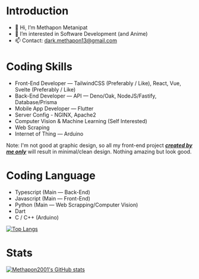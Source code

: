 # Introduction

- 👋 Hi, I’m Methapon Metanipat
- 👀 I’m interested in Software Development (and Anime)
- 📫 Contact: dark.methapon13@gmail.com

# Coding Skills
- Front-End Developer — TailwindCSS (Preferably / Like), React, Vue, Svelte (Preferably / Like)
- Back-End Developer — API — Deno/Oak, NodeJS/Fastify, Database/Prisma
- Mobile App Developer — Flutter
- Server Config - NGINX, Apache2
- Computer Vision & Machine Learning (Self Interested)
- Web Scraping
- Internet of Thing — Arduino

Note: I'm not good at graphic design, so all my front-end project <ins>***created by me only***</ins> will result in minimal/clean design. Nothing amazing but look good.

# Coding Language
- Typescript (Main — Back-End)
- Javascript (Main — Front-End)
- Python (Main — Web Scrapping/Computer Vision)
- Dart
- C / C++ (Arduino)

[![Top Langs](https://github-readme-stats.vercel.app/api/top-langs/?username=methapon2001&theme=tokyonight&layout=compact&langs_count=10)](https://github.com/anuraghazra/github-readme-stats)

# Stats
[![Methapon2001's GitHub stats](https://github-readme-stats.vercel.app/api?username=methapon2001&theme=tokyonight)](https://github.com/anuraghazra/github-readme-stats)
<!---
Methapon2001/Methapon2001 is a ✨ special ✨ repository because its `README.md` (this file) appears on your GitHub profile.
You can click the Preview link to take a look at your changes.
--->
